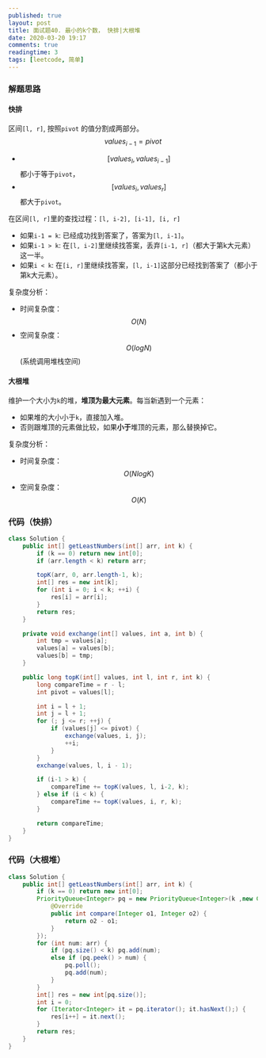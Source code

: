 ```yaml
---
published: true
layout: post
title: 面试题40. 最小的k个数， 快排|大根堆
date: 2020-03-20 19:17
comments: true
readingtime: 3
tags: [leetcode, 简单]
---
```


### 解题思路
#### 快排
区间`[l, r]`, 按照`pivot` 的值分割成两部分。$$values_{i-1}=pivot$$

 * $$[values_{l}, values_{i-1}]$$ 都小于等于`pivot`，
 * $$[values_{i}, values_{r}]$$ 都大于`pivot`。

在区间`[l, r]`里的查找过程：`[l, i-2], [i-1], [i, r]`
* 如果`i-1 = k`: 已经成功找到答案了，答案为`[l, i-1]`。
* 如果`i-1 > k`: 在`[l, i-2]`里继续找答案，丢弃`[i-1, r]`（都大于第k大元素）这一半。
* 如果`i < k`: 在`[i, r]`里继续找答案，`[l, i-1]`这部分已经找到答案了（都小于第k大元素）。

复杂度分析：
 * 时间复杂度： $$O(N)$$
 * 空间复杂度： $$O(logN)$$ (系统调用堆栈空间)

#### 大根堆
维护一个大小为`k`的堆，**堆顶为最大元素**。每当新遇到一个元素：
 * 如果堆的大小小于`k`，直接加入堆。
 * 否则跟堆顶的元素做比较，如果**小于**堆顶的元素，那么替换掉它。

复杂度分析：
 * 时间复杂度： $$O(NlogK)$$
 * 空间复杂度： $$O(K)$$

### 代码（快排）

```java
class Solution {
    public int[] getLeastNumbers(int[] arr, int k) {
        if (k == 0) return new int[0];
        if (arr.length < k) return arr;

        topK(arr, 0, arr.length-1, k);
        int[] res = new int[k];
        for (int i = 0; i < k; ++i) {
            res[i] = arr[i];
        }
        return res;
    }

    private void exchange(int[] values, int a, int b) {
        int tmp = values[a];
        values[a] = values[b];
        values[b] = tmp;
    }

    public long topK(int[] values, int l, int r, int k) {
        long compareTime = r - l;
        int pivot = values[l];

        int i = l + 1;
        int j = l + 1;
        for (; j <= r; ++j) {
            if (values[j] <= pivot) {
                exchange(values, i, j);
                ++i;
            }
        }
        exchange(values, l, i - 1);

        if (i-1 > k) {
            compareTime += topK(values, l, i-2, k);
        } else if (i < k) {
            compareTime += topK(values, i, r, k);
        }

        return compareTime;
    }
}
```

### 代码（大根堆）

```java
class Solution {
    public int[] getLeastNumbers(int[] arr, int k) {
        if (k == 0) return new int[0];
        PriorityQueue<Integer> pq = new PriorityQueue<Integer>(k ,new Comparator<Integer>() {
            @Override
            public int compare(Integer o1, Integer o2) {
                return o2 - o1;
            }
        });
        for (int num: arr) {
            if (pq.size() < k) pq.add(num);
            else if (pq.peek() > num) {
                pq.poll();
                pq.add(num);
            }
        }
        int[] res = new int[pq.size()];
        int i = 0;
        for (Iterator<Integer> it = pq.iterator(); it.hasNext();) {
            res[i++] = it.next();
        }
        return res;
    }
}
```

